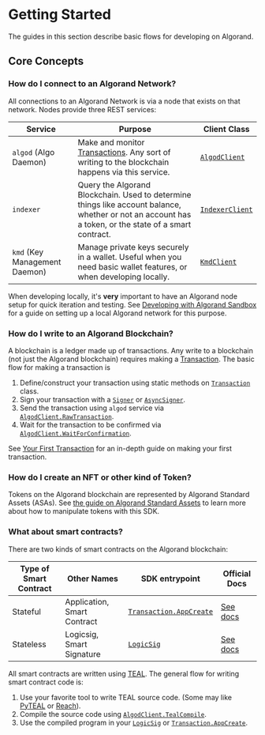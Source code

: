 # Getting Started

The guides in this section describe basic flows for developing on Algorand.

## Core Concepts

### How do I connect to an Algorand Network?

All connections to an Algorand Network is via a node that exists on that network. Nodes provide three REST services:

| Service                       | Purpose                                                                                                                                                | Client Class                                  |
| ----------------------------- | ------------------------------------------------------------------------------------------------------------------------------------------------------ | --------------------------------------------- |
| `algod` (Algo Daemon)         | Make and monitor [Transactions](xref:AlgoSdk.Transaction). Any sort of writing to the blockchain happens via this service.                             | [`AlgodClient`](xref:AlgoSdk.AlgodClient)     |
| `indexer`                     | Query the Algorand Blockchain. Used to determine things like account balance, whether or not an account has a token, or the state of a smart contract. | [`IndexerClient`](xref:AlgoSdk.IndexerClient) |
| `kmd` (Key Management Daemon) | Manage private keys securely in a wallet. Useful when you need basic wallet features, or when developing locally.                                      | [`KmdClient`](xref:AlgoSdk.KmdClient)         |

When developing locally, it's **very** important to have an Algorand node setup for quick iteration and testing. See [Developing with Algorand Sandbox](getting_started/developing_with_sandbox.md) for a guide on setting up a local Algorand network for this purpose.

### How do I write to an Algorand Blockchain?

A blockchain is a ledger made up of transactions. Any write to a blockchain (not just the Algorand blockchain) requires making a [Transaction](xref:AlgoSdk.Transaction). The basic flow for making a transaction is

1. Define/construct your transaction using static methods on [`Transaction`](xref:AlgoSdk.Transaction) class.
2. Sign your transaction with a [`Signer`](xref:AlgoSdk.ISigner) or [`AsyncSigner`](xref:AlgoSdk.IAsyncSigner).
3. Send the transaction using `algod` service via [`AlgodClient.RawTransaction`](xref:AlgoSdk.AlgodClient.RawTransaction*).
4. Wait for the transaction to be confirmed via [`AlgodClient.WaitForConfirmation`](xref:AlgoSdk.AlgodClient.WaitForConfirmation*).

See [Your First Transaction](getting_started/your_first_transaction.md) for an in-depth guide on making your first transaction.

### How do I create an NFT or other kind of Token?

Tokens on the Algorand blockchain are represented by Algorand Standard Assets (ASAs). See [the guide on Algorand Standard Assets](algorand_standard_assets.md) to learn more about how to manipulate tokens with this SDK.

### What about smart contracts?

There are two kinds of smart contracts on the Algorand blockchain:

| Type of Smart Contract | Other Names                 | SDK entrypoint                                                 | Official Docs                                                                                       |
| ---------------------- | --------------------------- | -------------------------------------------------------------- | --------------------------------------------------------------------------------------------------- |
| Stateful               | Application, Smart Contract | [`Transaction.AppCreate`](xref:AlgoSdk.Transaction.AppCreate*) | [See docs](https://developer.algorand.org/docs/get-details/dapps/smart-contracts/#smart-contracts)  |
| Stateless              | Logicsig, Smart Signature   | [`LogicSig`](xref:AlgoSdk.LogicSig)                            | [See docs](https://developer.algorand.org/docs/get-details/dapps/smart-contracts/#smart-signatures) |

All smart contracts are written using [TEAL](https://developer.algorand.org/docs/get-details/dapps/avm/teal/). The general flow for writing smart contract code is:

1. Use your favorite tool to write TEAL source code. (Some may like [PyTEAL](https://pyteal.readthedocs.io/en/stable/) or [Reach](https://developer.algorand.org/docs/get-started/dapps/reach/)).
2. Compile the source code using [`AlgodClient.TealCompile`](xref:AlgoSdk.AlgodClient.TealCompile).
3. Use the compiled program in your [`LogicSig`](xref:AlgoSdk.LogicSig) or [`Transaction.AppCreate`](xref:AlgoSdk.Transaction.AppCreate*).
